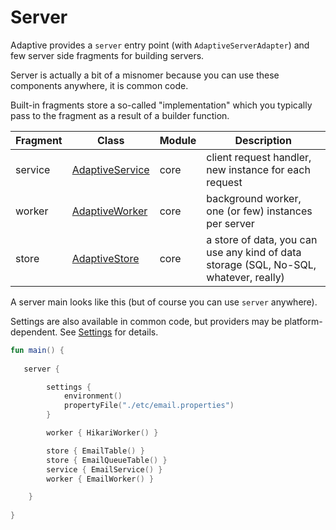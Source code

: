 # Server

Adaptive provides a `server` entry point (with `AdaptiveServerAdapter`) and few server side fragments 
for building servers.

Server is actually a bit of a misnomer because you can use these components anywhere, it is common code.

Built-in fragments store a so-called "implementation" which you typically pass to the fragment as 
a result of a builder function.

| Fragment | Class                                                                                                | Module | Description                                                                           |
|----------|------------------------------------------------------------------------------------------------------|--------|---------------------------------------------------------------------------------------|
| service  | [AdaptiveService](/adaptive-core/src/commonMain/kotlin/fun/adaptive/server/builtin/ServerService.kt) | core   | client request handler, new instance for each request                                 |
| worker   | [AdaptiveWorker](/adaptive-core/src/commonMain/kotlin/fun/adaptive/server/builtin/ServerWorker.kt)   | core   | background worker, one (or few) instances per server                                  |
| store    | [AdaptiveStore](/adaptive-core/src/commonMain/kotlin/fun/adaptive/server/builtin/ServerStore.kt)     | core   | a store of data, you can use any kind of data storage (SQL, No-SQL, whatever, really) |

A server main looks like this (but of course you can use `server` anywhere).

Settings are also available in common code, but providers may be platform-dependent. See [Settings](settings.md) for details.

```kotlin
fun main() {
    
   server {

        settings { 
            environment()
            propertyFile("./etc/email.properties") 
        }

        worker { HikariWorker() }

        store { EmailTable() }
        store { EmailQueueTable() }
        service { EmailService() }
        worker { EmailWorker() }

    }
    
}
```